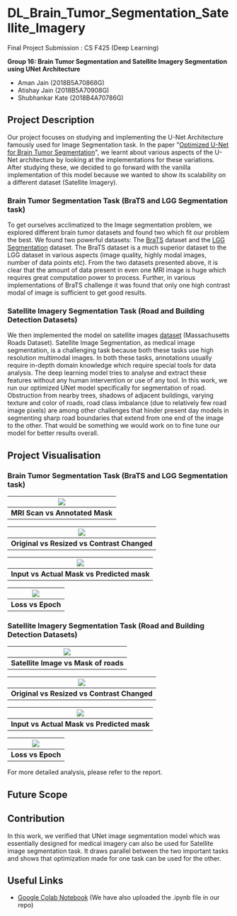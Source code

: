 # DL_Brain_Tumor_Segmentation_Satellite_Imagery
Final Project Submission : CS F425 (Deep Learning)

**Group 16: Brain Tumor Segmentation and Satellite Imagery Segmentation using UNet Architecture**
- Aman Jain (2018B5A70868G) 
- Atishay Jain (2018B5A70908G) 
- Shubhankar Kate (2018B4A70786G) 

## Project Description
Our project focuses on studying and implementing the U-Net Architecture famously used for Image Segmentation task. In the paper "[Optimized U-Net for Brain Tumor Segmentation](https://arxiv.org/pdf/2110.03352.pdf)", we learnt about various aspects of the U-Net architecture by looking at the implementations for these variations. After studying these, we decided to go forward with the vanilla implementation of this model because we wanted to show its scalability on a different dataset (Satellite Imagery). 

### Brain Tumor Segmentation Task (BraTS and LGG Segmentation task)
To get ourselves acclimatized to the Image segmentation problem, we explored different brain tumor datasets and found two which fit our problem the best. We found two powerful datasets: The [BraTS](https://www.kaggle.com/datasets/dschettler8845/brats-2021-task1) dataset and the [LGG Segmentation](https://www.kaggle.com/datasets/mateuszbuda/lgg-mri-segmentation) dataset. The BraTS dataset is a much superior dataset to the LGG dataset in various aspects (image quality, highly modal images, number of data points etc). From the two datasets presented above, it is clear that the amount of data present in even one MRI image is huge which requires great computation power to process. Further, in various implementations of BraTS challenge it was found that only one high contrast modal of image is sufficient to get good results.

### Satellite Imagery Segmentation Task (Road and Building Detection Datasets)
We then implemented the model on satellite images [dataset](https://www.cs.toronto.edu/~vmnih/data/) (Massachusetts Roads Dataset). Satellite Image Segmentation, as medical image segmentation, is a challenging task because both these tasks use high resolution multimodal images. In both these tasks, annotations usually require in-depth domain knowledge which require special tools for data analysis. The deep learning model tries to analyse and extract these features without any human intervention or use of any tool. In this work, we run our optimized UNet model specifically for segmentation of road. Obstruction from nearby trees, shadows of adjacent buildings, varying texture and color of roads, road class imbalance (due to relatively few road image pixels) are among other challenges that hinder present day models in segmenting sharp road boundaries that extend from one end of the image to the other. That would be something we would work on to fine tune our model for better results overall.

## Project Visualisation

### Brain Tumor Segmentation Task (BraTS and LGG Segmentation task)
|![](/images/brain_tumor_1.png)|
|:--:|
|<b>MRI Scan vs Annotated Mask</b>|

|![](/images/brain_tumor_2.png)|
|:--:|
|<b>Original vs Resized vs Contrast Changed</b>|

|![](/images/brain_tumor_3.png)|
|:--:|
|<b>Input vs Actual Mask vs Predicted mask</b>|

|![](/images/brain_loss.png)|
|:--:|
|<b>Loss vs Epoch</b>|

### Satellite Imagery Segmentation Task (Road and Building Detection Datasets)
|![](/images/satellite_1.png)|
|:--:|
|<b>Satellite Image vs Mask of roads</b>|

|![](/images/satellite_2.png)|
|:--:|
|<b>Original vs Resized vs Contrast Changed</b>|

|![](/images/satellite_3.png)|
|:--:|
|<b>Input vs Actual Mask vs Predicted mask</b>|

|![](/images/satellite_loss.png)|
|:--:|
|<b>Loss vs Epoch</b>|

For more detailed analysis, please refer to the report.

## Future Scope


## Contribution
In this work, we verified that UNet image segmentation model which was essentially designed for medical imagery can also be used for Satellite image segmentation task. It draws parallel between the two important tasks and shows that optimization made for one task can be used for the other.

## Useful Links
- [Google Colab Notebook](https://colab.research.google.com/drive/1TSZzebxKgndebXF3Q-oe4XQRq2lczZzy?usp=sharing) (We have also uploaded the .ipynb file in our repo)
